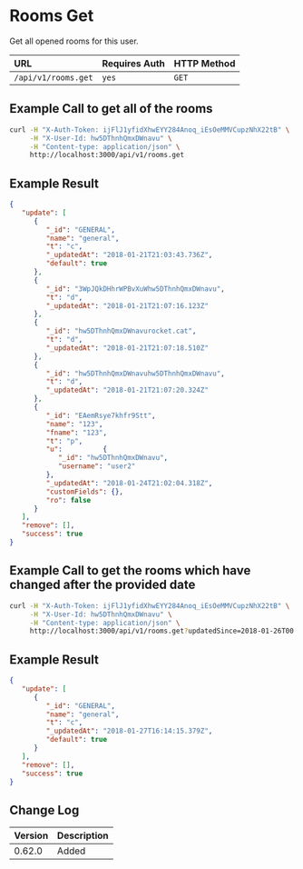 # Rooms Get

Get all opened rooms for this user.

| URL | Requires Auth | HTTP Method |
| :--- | :--- | :--- |
| `/api/v1/rooms.get` | `yes` | `GET` |

## Example Call to get all of the rooms

```bash
curl -H "X-Auth-Token: ijFlJ1yfidXhwEYY284Anoq_iEsOeMMVCupzNhX22tB" \
     -H "X-User-Id: hw5DThnhQmxDWnavu" \
     -H "Content-type: application/json" \
     http://localhost:3000/api/v1/rooms.get
```

## Example Result

```json
{
   "update": [
      {
         "_id": "GENERAL",
         "name": "general",
         "t": "c",
         "_updatedAt": "2018-01-21T21:03:43.736Z",
         "default": true
      },
      {
         "_id": "3WpJQkDHhrWPBvXuWhw5DThnhQmxDWnavu",
         "t": "d",
         "_updatedAt": "2018-01-21T21:07:16.123Z"
      },
      {
         "_id": "hw5DThnhQmxDWnavurocket.cat",
         "t": "d",
         "_updatedAt": "2018-01-21T21:07:18.510Z"
      },
      {
         "_id": "hw5DThnhQmxDWnavuhw5DThnhQmxDWnavu",
         "t": "d",
         "_updatedAt": "2018-01-21T21:07:20.324Z"
      },
      {
         "_id": "EAemRsye7khfr9Stt",
         "name": "123",
         "fname": "123",
         "t": "p",
         "u":          {
            "_id": "hw5DThnhQmxDWnavu",
            "username": "user2"
         },
         "_updatedAt": "2018-01-24T21:02:04.318Z",
         "customFields": {},
         "ro": false
      }
   ],
   "remove": [],
   "success": true
}
```

## Example Call to get the rooms which have changed after the provided date

```bash
curl -H "X-Auth-Token: ijFlJ1yfidXhwEYY284Anoq_iEsOeMMVCupzNhX22tB" \
     -H "X-User-Id: hw5DThnhQmxDWnavu" \
     -H "Content-type: application/json" \
     http://localhost:3000/api/v1/rooms.get?updatedSince=2018-01-26T00:11:22.345Z
```

## Example Result

```json
{
   "update": [
      {
         "_id": "GENERAL",
         "name": "general",
         "t": "c",
         "_updatedAt": "2018-01-27T16:14:15.379Z",
         "default": true
      }
   ],
   "remove": [],
   "success": true
}
```

## Change Log

| Version | Description |
| :--- | :--- |
| 0.62.0 | Added |
